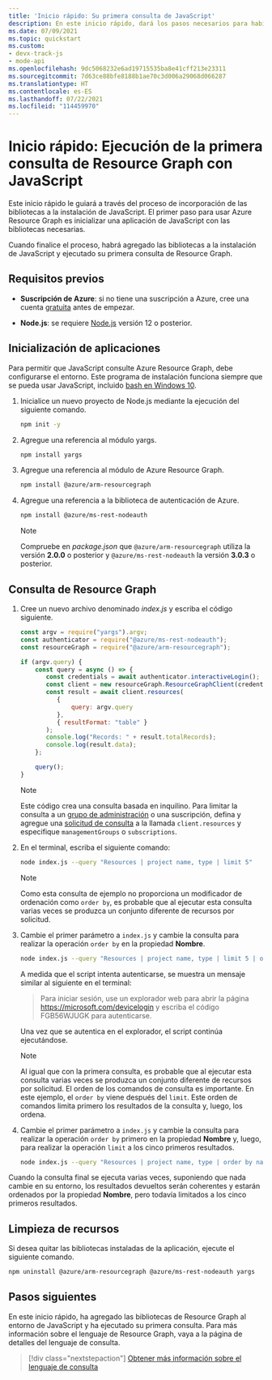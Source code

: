 ```yaml
---
title: 'Inicio rápido: Su primera consulta de JavaScript'
description: En este inicio rápido, dará los pasos necesarios para habilitar la biblioteca de Resource Graph para JavaScript y ejecutará su primera consulta.
ms.date: 07/09/2021
ms.topic: quickstart
ms.custom:
- devx-track-js
- mode-api
ms.openlocfilehash: 9dc5068232e6ad19715535ba8e41cff213e23311
ms.sourcegitcommit: 7d63ce88bfe8188b1ae70c3d006a29068d066287
ms.translationtype: HT
ms.contentlocale: es-ES
ms.lasthandoff: 07/22/2021
ms.locfileid: "114459970"
---
```

# <a name="quickstart-run-your-first-resource-graph-query-using-javascript"></a>Inicio rápido: Ejecución de la primera consulta de Resource Graph con JavaScript

Este inicio rápido le guiará a través del proceso de incorporación de las bibliotecas a la instalación de JavaScript. El primer paso para usar Azure Resource Graph es inicializar una aplicación de JavaScript con las bibliotecas necesarias.

Cuando finalice el proceso, habrá agregado las bibliotecas a la instalación de JavaScript y ejecutado su primera consulta de Resource Graph.

## <a name="prerequisites"></a>Requisitos previos

- **Suscripción de Azure**: si no tiene una suscripción a Azure, cree una cuenta [gratuita](https://azure.microsoft.com/free/) antes de empezar.

- **Node.js**: se requiere [Node.js](https://nodejs.org/) versión 12 o posterior.

## <a name="application-initialization"></a>Inicialización de aplicaciones

Para permitir que JavaScript consulte Azure Resource Graph, debe configurarse el entorno. Este programa de instalación funciona siempre que se pueda usar JavaScript, incluido [bash en Windows 10](/windows/wsl/install-win10).

1. Inicialice un nuevo proyecto de Node.js mediante la ejecución del siguiente comando.

   ```bash
   npm init -y
   ```

1. Agregue una referencia al módulo yargs.

   ```bash
   npm install yargs
   ```

1. Agregue una referencia al módulo de Azure Resource Graph.

   ```bash
   npm install @azure/arm-resourcegraph
   ```

1. Agregue una referencia a la biblioteca de autenticación de Azure.

   ```bash
   npm install @azure/ms-rest-nodeauth
   ```

   > [!NOTE]
   > Compruebe en _package.json_ que `@azure/arm-resourcegraph` utiliza la versión **2.0.0** o posterior y `@azure/ms-rest-nodeauth` la versión **3.0.3** o posterior.

## <a name="query-the-resource-graph"></a>Consulta de Resource Graph

1. Cree un nuevo archivo denominado _index.js_ y escriba el código siguiente.

   ```javascript
   const argv = require("yargs").argv;
   const authenticator = require("@azure/ms-rest-nodeauth");
   const resourceGraph = require("@azure/arm-resourcegraph");

   if (argv.query) {
       const query = async () => {
          const credentials = await authenticator.interactiveLogin();
          const client = new resourceGraph.ResourceGraphClient(credentials);
          const result = await client.resources(
             {
                 query: argv.query
             },
             { resultFormat: "table" }
          );
          console.log("Records: " + result.totalRecords);
          console.log(result.data);
       };

       query();
   }
   ```

   > [!NOTE]
   > Este código crea una consulta basada en inquilino. Para limitar la consulta a un [grupo de administración](../management-groups/overview.md) o una suscripción, defina y agregue una [solicitud de consulta](/javascript/api/@azure/arm-resourcegraph/queryrequest) a la llamada `client.resources` y especifique `managementGroups` o `subscriptions`.

1. En el terminal, escriba el siguiente comando:

   ```bash
   node index.js --query "Resources | project name, type | limit 5"
   ```

   > [!NOTE]
   > Como esta consulta de ejemplo no proporciona un modificador de ordenación como `order by`, es probable que al ejecutar esta consulta varias veces se produzca un conjunto diferente de recursos por solicitud.

1. Cambie el primer parámetro a `index.js` y cambie la consulta para realizar la operación `order by` en la propiedad **Nombre**.

   ```bash
   node index.js --query "Resources | project name, type | limit 5 | order by name asc"
   ```

   A medida que el script intenta autenticarse, se muestra un mensaje similar al siguiente en el terminal:

   > Para iniciar sesión, use un explorador web para abrir la página https://microsoft.com/devicelogin y escriba el código FGB56WJUGK para autenticarse.

   Una vez que se autentica en el explorador, el script continúa ejecutándose.

   > [!NOTE]
   > Al igual que con la primera consulta, es probable que al ejecutar esta consulta varias veces se produzca un conjunto diferente de recursos por solicitud. El orden de los comandos de consulta es importante. En este ejemplo, el `order by` viene después del `limit`. Este orden de comandos limita primero los resultados de la consulta y, luego, los ordena.

1. Cambie el primer parámetro a `index.js` y cambie la consulta para realizar la operación `order by` primero en la propiedad **Nombre** y, luego, para realizar la operación `limit` a los cinco primeros resultados.

   ```bash
   node index.js --query "Resources | project name, type | order by name asc | limit 5"
   ```

Cuando la consulta final se ejecuta varias veces, suponiendo que nada cambie en su entorno, los resultados devueltos serán coherentes y estarán ordenados por la propiedad **Nombre**, pero todavía limitados a los cinco primeros resultados.

## <a name="clean-up-resources"></a>Limpieza de recursos

Si desea quitar las bibliotecas instaladas de la aplicación, ejecute el siguiente comando.

```bash
npm uninstall @azure/arm-resourcegraph @azure/ms-rest-nodeauth yargs
```

## <a name="next-steps"></a>Pasos siguientes

En este inicio rápido, ha agregado las bibliotecas de Resource Graph al entorno de JavaScript y ha ejecutado su primera consulta. Para más información sobre el lenguaje de Resource Graph, vaya a la página de detalles del lenguaje de consulta.

> [!div class="nextstepaction"]
> [Obtener más información sobre el lenguaje de consulta](./concepts/query-language.md)
